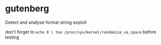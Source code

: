 # gutenberg
Detect and analyse format string exploit

don't forget to
`echo 0 | tee /proc/sys/kernel/randomize_va_space`
before testing